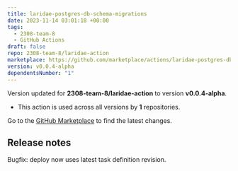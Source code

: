 ```yaml
---
title: laridae-postgres-db-schema-migrations
date: 2023-11-14 03:01:18 +00:00
tags:
  - 2308-team-8
  - GitHub Actions
draft: false
repo: 2308-team-8/laridae-action
marketplace: https://github.com/marketplace/actions/laridae-postgres-db-schema-migrations
version: v0.0.4-alpha
dependentsNumber: "1"
---
```



Version updated for **2308-team-8/laridae-action** to version **v0.0.4-alpha**.
- This action is used across all versions by **1** repositories.

Go to the [GitHub Marketplace](https://github.com/marketplace/actions/laridae-postgres-db-schema-migrations) to find the latest changes.

## Release notes

Bugfix: deploy now uses latest task definition revision.
